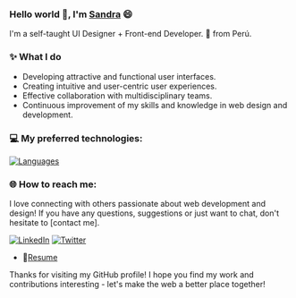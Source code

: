 ### Hello world 👋, I'm [Sandra](https://github.com/SandraLuque) 😄
<p>
I'm a self-taught UI Designer + Front-end Developer.  🚀 from Perú.

### ✨ What I do

- Developing attractive and functional user interfaces.
- Creating intuitive and user-centric user experiences.
- Effective collaboration with multidisciplinary teams.
- Continuous improvement of my skills and knowledge in web design and development.
  
### 💻 My preferred technologies:
[![Languages](https://skillicons.dev/icons?i=html,css,js,astro,angular,react,materialui,sass,figma,xd,ai)](https://skillicons.dev)

### 🌐 How to reach me:

I love connecting with others passionate about web development and design! If you have any questions, suggestions or just want to chat, don't hesitate to [contact me].

[![LinkedIn](https://img.shields.io/badge/LinkedIn-%230077B5.svg?logo=linkedin&logoColor=white)](https://www.linkedin.com/in/sandrachambiluque/) 
[![Twitter](https://img.shields.io/badge/Twitter-%231DA1F2.svg?logo=Twitter&logoColor=white)](https://twitter.com/https://twitter.com/sandraChamLuque)
- 📝[Resume](https://drive.google.com/file/d/1rClCQGHE4LVi5qaXd6aLNmg3QxRip9gG/view?usp=share_link)

Thanks for visiting my GitHub profile! I hope you find my work and contributions interesting - let's make the web a better place together!
